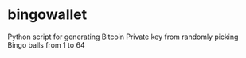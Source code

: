 bingowallet
===========

Python script for generating Bitcoin Private key from randomly picking Bingo balls from 1 to 64
